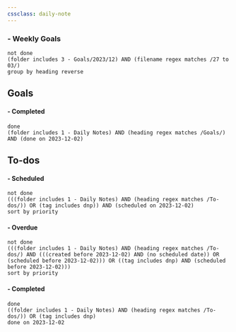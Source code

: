 ```yaml
---
cssclass: daily-note
---
```

### - Weekly Goals
```tasks
not done
(folder includes 3 - Goals/2023/12) AND (filename regex matches /27 to 03/)
group by heading reverse
```
## Goals

#### - Completed
```tasks
done
(folder includes 1 - Daily Notes) AND (heading regex matches /Goals/) AND (done on 2023-12-02)
```
## To-dos

#### - Scheduled
```tasks
not done
(((folder includes 1 - Daily Notes) AND (heading regex matches /To-dos/)) OR (tag includes dnp)) AND (scheduled on 2023-12-02)
sort by priority
```
#### - Overdue
```tasks
not done
(((folder includes 1 - Daily Notes) AND (heading regex matches /To-dos/) AND (((created before 2023-12-02) AND (no scheduled date)) OR (scheduled before 2023-12-02))) OR ((tag includes dnp) AND (scheduled before 2023-12-02)))
sort by priority
```
#### - Completed
```tasks
done
((folder includes 1 - Daily Notes) AND (heading regex matches /To-dos/)) OR (tag includes dnp)
done on 2023-12-02
```

